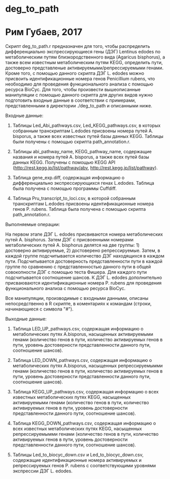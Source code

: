 # deg_to_path
# Рим Губаев, 2017

Скрипт deg_to_path.r предназначен для того, чтобы распределить дифференциально экспрессирующиеся гены (ДЭГ) Lentinus edodes по метаболическим путям близкородственного вида (Agaricus bisphorus), а также всем известным метаболическим путям KEGG, определить пути, достоверно представленые активируемыми/репрессируемыми генами. Кроме того, с помощью данного скрипта ДЭГ L. edodes можно присвоить идентификационные номера генов Penicillium rubens, что необходимо для проведения функционального анализа с помощью ресурса BioCyc.
Для того, чтобы произвести вышеописанные манипуляции с помощью данного скрипта для других видов нужно подготовить входные данные в соответствии с примерами, представленными в директории ./deg_to_path и описанными ниже.

Входные данные:

1) Таблицы Led_Abi_pathways.csv, Led_KEGG_pathways.csv, в которых собранным транскриптам L.edodes присвоены номера путей A. bisporus, а также всех известных путей базы данных KEGG. Таблицы были получены с помощью скрипта path_annotation.r.

2) Таблицы abi_pathway_name,  KEGG_pathway_name, содержащие названия и номера путей A. bisporus, а также всех путей базы данных KEGG. Получены c помощью KEGG API (http://rest.kegg.jp/list/pathway/abv, http://rest.kegg.jp/list/pathway).

3) Таблица gene_exp.diff, содержащая информацию о дифференциально экспрессирующихся генах L.edodes. Таблица была получена с помощью программы Cuffdiff.

4) Таблица Pru_transcript_to_loci.csv, в которой собранным транскриптам L.edodes присвоены идентификационные номера генов P. rubens. Таблица была получена с помощью скрипта path_annotation.r.

Выполняемые операции:

На первом этапе ДЭГ L. edodes присвиваются номера метаболических путей A. bisphorus. Затем ДЭГ с присвоенными номерами метаболических путей A. bisphorus делятся на две группы: 1) достоверно активируемые, 2) достоверено репрессируемые. Затем, в каждой группе подсчитывается количество ДЭГ находящихся в каждом пути. Подсчитывается достоверность представленности пути в каждой группе по сравнению с представленностью данного пути в общей совокопности ДЭГ с помощью теста Фишера. Для каждого пути подсчитывается соотношение шансов.
К ДЭГ L. edodes дополнительно присваюваются идентификационные номера P. rubens для проведения функционального анализа с помощью ресурса BioCyc.

Все манипуляции, производимые с входными данными, описаны непосредственно в R скрипте, в коментариях к командам (строки, начинающиеся с символа "#").

Выходные данные:

1) Таблица LED_UP_pathways.csv, содержащая информацию о метаболических путях A.bisporus, насыщенных активируемыми генами (количество генов в пути, количество активируемых генов  в пути, уровень достоверности представленности данного пути, соотношение шансов).

2) Таблица LED_DOWN_pathways.csv, содержащая информацию о метаболических путях A.bisporus, насыщенных репрессируемымми генами (количество генов в пути, количество активируемых генов  в пути, уровень достоверности представленности данного пути, соотношение шансов).

3) Таблица KEGG_UP_pathways.csv, содержащая информацию о всех известных метаболических путях KEGG, насыщенных активируемыми генами (количество генов в пути, количество активируемых генов  в пути, уровень достоверности представленности данного пути, соотношение шансов).

4) Таблица KEGG_DOWN_pathways.csv, содержащая информацию о всех известных метаболических путях KEGG, насыщенных репрессируемымми генами (количество генов в пути, количество активируемых генов  в пути, уровень достоверности представленности данного пути, соотношение шансов).

5) Таблицы Led_to_biocyc_down.csv и Led_to_biocyc_down.csv, содержащие идентификационные номера активируемых и репрессируемых генов P. rubens с соответствующими уровнями экспрессии ДЭГ L. edodes.
